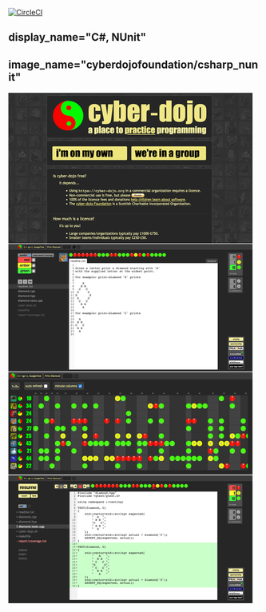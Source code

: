 [![CircleCI](https://circleci.com/gh/cyber-dojo-languages/csharp-nunit.svg?style=svg)](https://circleci.com/gh/cyber-dojo-languages/csharp-nunit)

## display_name="C#, NUnit"
## image_name="cyberdojofoundation/csharp_nunit"

![cyber-dojo.org home page](https://github.com/cyber-dojo/cyber-dojo/blob/master/shared/home_page_snapshot.png)
